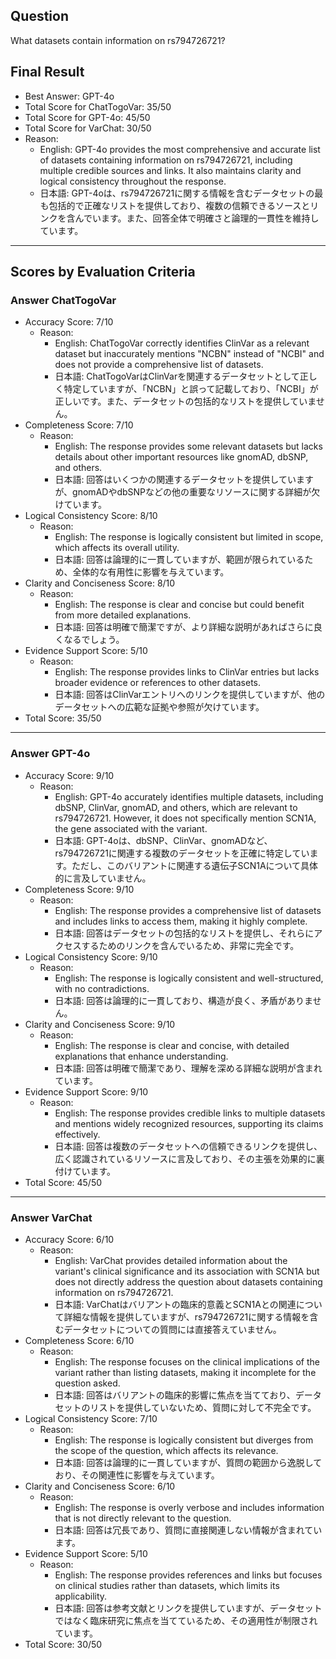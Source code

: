 ## Question

What datasets contain information on rs794726721?

## Final Result

- Best Answer: GPT-4o
- Total Score for ChatTogoVar: 35/50
- Total Score for GPT-4o: 45/50
- Total Score for VarChat: 30/50
- Reason:
  - English: GPT-4o provides the most comprehensive and accurate list of datasets containing information on rs794726721, including multiple credible sources and links. It also maintains clarity and logical consistency throughout the response.
  - 日本語: GPT-4oは、rs794726721に関する情報を含むデータセットの最も包括的で正確なリストを提供しており、複数の信頼できるソースとリンクを含んでいます。また、回答全体で明確さと論理的一貫性を維持しています。

---

## Scores by Evaluation Criteria

### Answer ChatTogoVar
- Accuracy Score: 7/10
  - Reason: 
    - English: ChatTogoVar correctly identifies ClinVar as a relevant dataset but inaccurately mentions "NCBN" instead of "NCBI" and does not provide a comprehensive list of datasets.
    - 日本語: ChatTogoVarはClinVarを関連するデータセットとして正しく特定していますが、「NCBN」と誤って記載しており、「NCBI」が正しいです。また、データセットの包括的なリストを提供していません。
- Completeness Score: 7/10
  - Reason: 
    - English: The response provides some relevant datasets but lacks details about other important resources like gnomAD, dbSNP, and others.
    - 日本語: 回答はいくつかの関連するデータセットを提供していますが、gnomADやdbSNPなどの他の重要なリソースに関する詳細が欠けています。
- Logical Consistency Score: 8/10
  - Reason: 
    - English: The response is logically consistent but limited in scope, which affects its overall utility.
    - 日本語: 回答は論理的に一貫していますが、範囲が限られているため、全体的な有用性に影響を与えています。
- Clarity and Conciseness Score: 8/10
  - Reason: 
    - English: The response is clear and concise but could benefit from more detailed explanations.
    - 日本語: 回答は明確で簡潔ですが、より詳細な説明があればさらに良くなるでしょう。
- Evidence Support Score: 5/10
  - Reason: 
    - English: The response provides links to ClinVar entries but lacks broader evidence or references to other datasets.
    - 日本語: 回答はClinVarエントリへのリンクを提供していますが、他のデータセットへの広範な証拠や参照が欠けています。
- Total Score: 35/50

---

### Answer GPT-4o
- Accuracy Score: 9/10
  - Reason: 
    - English: GPT-4o accurately identifies multiple datasets, including dbSNP, ClinVar, gnomAD, and others, which are relevant to rs794726721. However, it does not specifically mention SCN1A, the gene associated with the variant.
    - 日本語: GPT-4oは、dbSNP、ClinVar、gnomADなど、rs794726721に関連する複数のデータセットを正確に特定しています。ただし、このバリアントに関連する遺伝子SCN1Aについて具体的に言及していません。
- Completeness Score: 9/10
  - Reason: 
    - English: The response provides a comprehensive list of datasets and includes links to access them, making it highly complete.
    - 日本語: 回答はデータセットの包括的なリストを提供し、それらにアクセスするためのリンクを含んでいるため、非常に完全です。
- Logical Consistency Score: 9/10
  - Reason: 
    - English: The response is logically consistent and well-structured, with no contradictions.
    - 日本語: 回答は論理的に一貫しており、構造が良く、矛盾がありません。
- Clarity and Conciseness Score: 9/10
  - Reason: 
    - English: The response is clear and concise, with detailed explanations that enhance understanding.
    - 日本語: 回答は明確で簡潔であり、理解を深める詳細な説明が含まれています。
- Evidence Support Score: 9/10
  - Reason: 
    - English: The response provides credible links to multiple datasets and mentions widely recognized resources, supporting its claims effectively.
    - 日本語: 回答は複数のデータセットへの信頼できるリンクを提供し、広く認識されているリソースに言及しており、その主張を効果的に裏付けています。
- Total Score: 45/50

---

### Answer VarChat
- Accuracy Score: 6/10
  - Reason: 
    - English: VarChat provides detailed information about the variant's clinical significance and its association with SCN1A but does not directly address the question about datasets containing information on rs794726721.
    - 日本語: VarChatはバリアントの臨床的意義とSCN1Aとの関連について詳細な情報を提供していますが、rs794726721に関する情報を含むデータセットについての質問には直接答えていません。
- Completeness Score: 6/10
  - Reason: 
    - English: The response focuses on the clinical implications of the variant rather than listing datasets, making it incomplete for the question asked.
    - 日本語: 回答はバリアントの臨床的影響に焦点を当てており、データセットのリストを提供していないため、質問に対して不完全です。
- Logical Consistency Score: 7/10
  - Reason: 
    - English: The response is logically consistent but diverges from the scope of the question, which affects its relevance.
    - 日本語: 回答は論理的に一貫していますが、質問の範囲から逸脱しており、その関連性に影響を与えています。
- Clarity and Conciseness Score: 6/10
  - Reason: 
    - English: The response is overly verbose and includes information that is not directly relevant to the question.
    - 日本語: 回答は冗長であり、質問に直接関連しない情報が含まれています。
- Evidence Support Score: 5/10
  - Reason: 
    - English: The response provides references and links but focuses on clinical studies rather than datasets, which limits its applicability.
    - 日本語: 回答は参考文献とリンクを提供していますが、データセットではなく臨床研究に焦点を当てているため、その適用性が制限されています。
- Total Score: 30/50